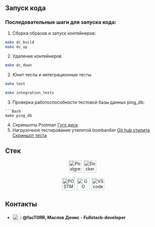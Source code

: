 ## <a >Запуск кода </a>

### Последовательные шаги для запуска кода:

1. Сборка образов и запуск контейнеров:

```Bash
make dc_build
make dc_up
```
2. Удаление контейнеров
```Bash
make dc_down
```
2. Юнит тесты и интеграционные тесты
```Bash
make test
```
```Bash
make integration_tests
```
3. Проверка работоспособности тестовой базы данных
ping_db:
```
```Bash
make ping_db
```
4. Скриншоты Postman
[Гугл диск](https://drive.google.com/drive/folders/1OYDp_z9vJ4M13DVQvdy8i6OcaRRbcGQu?usp=sharing)
5. Нагрузочное тестирование утилитой bombardier
[Git hub утилита](https://github.com/codesenberg/bombardier)  
[Скриншот теста](https://drive.google.com/drive/folders/1y2ierL6WCeaFBl3Eg1ndxzNJgptJSvOt?usp=sharing)
## <a>Стек </a>
<div align="center">

  <img src="https://ezerus.com.au/wp-content/uploads/2019/05/postgresql-logo.png" title="PostgreSQL" alt="PostgreSQL" height="40"/>&nbsp;
  <img src="https://static-00.iconduck.com/assets.00/docker-icon-512x438-ga1hb37h.png" title="Docker" alt="Docker" height="40"/>&nbsp;

  <img src="https://encrypted-tbn0.gstatic.com/images?q=tbn:ANd9GcRaUm2uk_PwKIKZnQ-SqRyAxyFz7vWJPEgULg&usqp=CAU" alt="POSTMAN"  height="40"/>&nbsp;
  <img src="https://fronty.com/static/uploads/1.11-30.11/languages%20in%202022/go.png" title="GO" alt="GO" height="40"/>&nbsp;
  <img src="https://cdn.freebiesupply.com/logos/thumbs/2x/visual-studio-code-logo.png"  title="VScode" alt="VScode" height="40"/>
</div>

## <a>Контакты</a>

- <h4><img align="center" height="25" src="https://user-images.githubusercontent.com/51875349/198863127-837491f2-b57f-4c75-9840-6a4b01236c7a.png">: @facT0RR, Маслов Денис - Fullstack-developer</h3>
